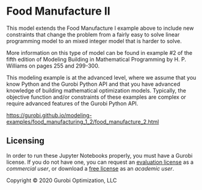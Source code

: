 # Food Manufacture II

This model extends the Food Manufacture I example above to include new constraints that change the problem from a fairly
easy to solve linear programming model to an mixed integer model that is harder to solve.

More information on this type of model can be found in example #2 of the fifth edition of Modeling Building in
Mathematical Programming by H. P. Williams on pages 255 and 299-300.

This modeling example is at the advanced level, where we assume that you know Python and the Gurobi Python API and that
you have advanced knowledge of building mathematical optimization models. Typically, the objective function and/or
constraints of these examples are complex or require advanced features of the Gurobi Python API.

https://gurobi.github.io/modeling-examples/food_manufacturing_1_2/food_manufacture_2.html

## Licensing

In order to run these Jupyter Notebooks properly, you must have a Gurobi license. If you do not have one, you can
request
an [evaluation license](https://www.gurobi.com/downloads/request-an-evaluation-license/?utm_source=Github&utm_medium=website_JupyterME&utm_campaign=CommercialDataScience)
as a *commercial user*, or download
a [free license](https://www.gurobi.com/academia/academic-program-and-licenses/?utm_source=Github&utm_medium=website_JupyterME&utm_campaign=AcademicDataScience)
as an *academic user*.

Copyright © 2020 Gurobi Optimization, LLC

